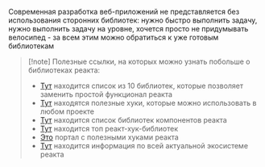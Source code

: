 
Современная разработка веб-приложений не представляется без использования сторонних библиотек: нужно быстро выполнить задачу, нужно выполнить задачу на уровне, хочется просто не придумывать велосипед - за всем этим можно обратиться к уже готовым библиотекам

>[!note] Полезные ссылки, на которых можно узнать побольше о библиотеках реакта:
>- [Тут](https://proglib.io/p/8-moshchnyh-bibliotek-react-kotorye-stoit-poprobovat-v-2021-godu-2021-01-15) находится список из 10 библиотек, которые позволяет заменить простой функционал реакта
>- [Тут](https://habr.com/ru/company/ruvds/blog/554280/) находятся полезные хуки, которые можно использовать в любом проекте
>- [Тут](https://techrocks.ru/2020/01/18/13-top-react-component-libraries/) находится список библиотек компонентов реакта
>- [Тут](https://www.bornfight.com/blog/top-10-react-hook-libraries/) находится топ реакт-хук-библиотек
>- [Это](https://usehooks.com/) портал с полезными хуками реакта
>- [Тут](https://dev.to/balaevarif/react-2021-10g4) находится информация по всей актуальной экосистеме реакта
